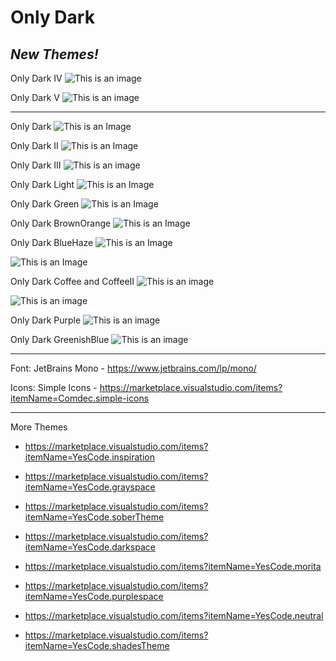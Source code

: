 # **Only Dark**

## *New Themes!*
Only Dark IV
![This is an image](https://github.com/yesomac/only_dark/blob/main/img/only_dark_IV.png?raw=true)

Only Dark V
![This is an image](https://github.com/yesomac/only_dark/blob/main/img/only_dark_V.png?raw=true)

----

Only Dark
![This is an Image](https://github.com/yesomac/only_dark/blob/main/img/only_dark.png?raw=true)

Only Dark II
![This is an Image](https://github.com/yesomac/only_dark/blob/main/img/only_darkII.png?raw=true)

Only Dark III
![This is an image](https://github.com/yesomac/only_dark/blob/main/img/only_dark_III.png?raw=true)

Only Dark Light
![This is an Image](https://github.com/yesomac/only_dark/blob/main/img/only_dark-light.png?raw=true)

Only Dark Green
![This is an Image](https://github.com/yesomac/only_dark/blob/main/img/only_darkgreen.png?raw=true)

Only Dark BrownOrange
![This is an Image](https://github.com/yesomac/only_dark/blob/main/img/only_darkorange.png?raw=true)

Only Dark BlueHaze
![This is an Image](https://github.com/yesomac/only_dark/blob/main/img/only-dark-blue.png?raw=true)


![This is an Image](https://github.com/yesomac/only_dark/blob/main/img/only-dark-bluee.png?raw=true)

Only Dark Coffee and CoffeeII
![This is an image](https://github.com/yesomac/only_dark/blob/main/img/only_darkcoffee.png?raw=true)

![This is an image](https://github.com/yesomac/only_dark/blob/main/img/only_darkcoffeeII.png?raw=true)

Only Dark Purple
![This is an image](https://github.com/yesomac/only_dark/blob/main/img/only_darkpurple.png?raw=true)

Only Dark GreenishBlue
![This is an image](https://github.com/yesomac/only_dark/blob/main/img/only_darkGB.png?raw=true)

---
Font: JetBrains Mono - https://www.jetbrains.com/lp/mono/

Icons: Simple Icons - https://marketplace.visualstudio.com/items?itemName=Comdec.simple-icons

---
More Themes

* https://marketplace.visualstudio.com/items?itemName=YesCode.inspiration

* https://marketplace.visualstudio.com/items?itemName=YesCode.grayspace

* https://marketplace.visualstudio.com/items?itemName=YesCode.soberTheme

* https://marketplace.visualstudio.com/items?itemName=YesCode.darkspace

* https://marketplace.visualstudio.com/items?itemName=YesCode.morita

* https://marketplace.visualstudio.com/items?itemName=YesCode.purplespace

* https://marketplace.visualstudio.com/items?itemName=YesCode.neutral

* https://marketplace.visualstudio.com/items?itemName=YesCode.shadesTheme